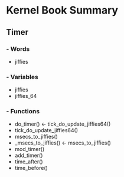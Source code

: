 Kernel Book Summary
===================

Timer
-----

### - Words
- jiffies
### - Variables
- jiffies
- jiffies_64
### - Functions
- do_timer() <- tick_do_update_jiffies64()
- tick_do_update_jiffies64()
- msecs_to_jiffies()
- _msecs_to_jiffies() <- msecs_to_jiffies()
- mod_timer()
- add_timer()
- time_after()
- time_before()